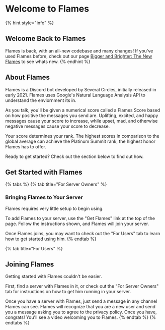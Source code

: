 # Welcome to Flames

{% hint style="info" %}
## Welcome Back to Flames

Flames is back, with an all-new codebase and many changes! If you've used Flames before, check out our page [Bigger and Brighter: The New Flames](changelog/bigger-and-brighter-the-new-flames.md) to see whats new.
{% endhint %}

## About Flames

Flames is a Discord bot developed by Several Circles, initially released in early 2021. Flames uses Google's Natural Language Analysis API to understand the enviornment its in.

As you talk, you'll be given a numerical score called a Flames Score based on how positive the messages you send are. Uplifting, excited, and happy messages cause your score to increase, while upset, mad, and otherwise negative messages cause your score to decrease.

Your score determines your rank. The highest scores in comparison to the global average can achieve the Platinum Summit rank, the highest honor Flames has to offer.

Ready to get started? Check out the section below to find out how.

## Get Started with Flames

{% tabs %}
{% tab title="For Server Owners" %}
### Bringing Flames to Your Server

Flames requires very little setup to begin using.

To add Flames to your server, use the "Get Flames" link at the top of the page. Follow the instructions shown, and Flames will join your server.

Once Flames joins, you may want to check out the "For Users" tab to learn how to get started using him.
{% endtab %}

{% tab title="For Users" %}
## Joining Flames

Getting started with Flames couldn't be easier.

First, find a server with Flames in it, or check out the "For Server Owners" tab for instructions on how to get him running in your server.

Once you have a server with Flames, just send a message in any channel Flames can see. Flames will recognize that you are a new user and send you a message asking you to agree to the privacy policy. Once you have, congrats! You'll see a video welcoming you to Flames.
{% endtab %}
{% endtabs %}



